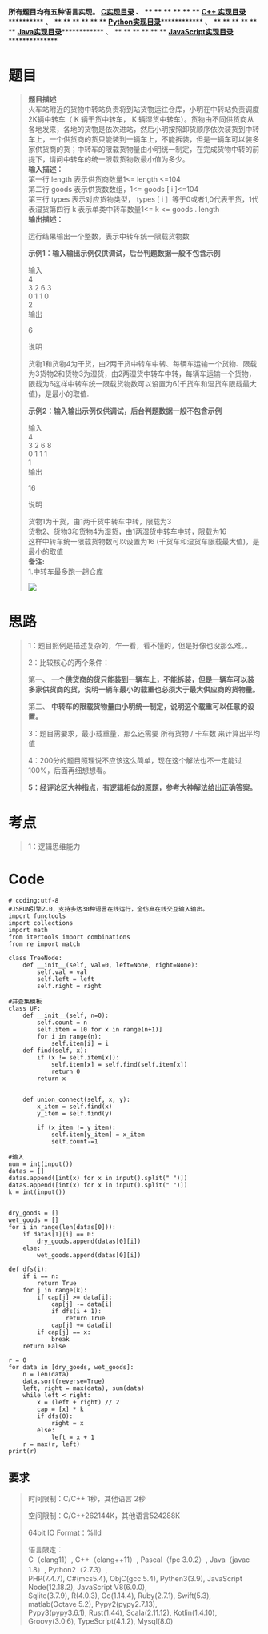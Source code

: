 **所有题目均有五种语言实现。
**[C实现目录](https://renjie.blog.csdn.net/article/details/129190260 "C实现目录")** 、
** ** ** ** ** ** **[C++
实现目录](https://blog.csdn.net/misayaaaaa/category_12036814.html "C++
实现目录")************** 、 ** ** ** ** ** **
**[Python实现目录](https://blog.csdn.net/misayaaaaa/category_12111005.html
"Python实现目录")************** 、 ** ** ** ** ** **
**[Java实现目录](https://blog.csdn.net/misayaaaaa/category_12111006.html
"Java实现目录")************** 、 ** ** ** ** ** **
**[JavaScript实现目录](https://blog.csdn.net/misayaaaaa/category_12199270.html
"JavaScript实现目录")****************

# 题目

> **题目描述**  
>  火车站附近的货物中转站负责将到站货物运往仓库，小明在中转站负责调度2K辆中转车（ K 辆干货中转车， K
> 辆湿货中转车）。货物由不同供货商从各地发来，各地的货物是依次进站，然后小明按照卸货顺序依次装货到中转车上，一个供货商的货只能装到一辆车上，不能拆装，但是一辆车可以装多家供货商的货；中转车的限载货物量由小明统一制定，在完成货物中转的前提下，请问中转车的统一限载货物数最小值为多少。  
>  **输入描述：**  
>  第一行 length 表示供货商数量1<= length <=104  
>  第二行 goods 表示供货数数组，1<= goods [ i ]<=104  
>  第三行 types 表示对应货物类型， types [ i ］等于0或者1,0代表干货，1代表湿货第四行 k 表示单类中转车数量1<= k <=
> goods . length  
> **输出描述：**
>
> 运行结果输出一个整数，表示中转车统一限载货物数
>
> **示例1：输入输出示例仅供调试，后台判题数据一般不包含示例**
>
> 输入  
>  4  
>  3 2 6 3  
>  0 1 1 0  
>  2  
>  输出
>
> 6
>
> 说明  
>
> 货物1和货物4为干货，由2两干货中转车中转、每辆车运输一个货物、限载为3货物2和货物3为湿货，由2两湿货中转车中转，每辆车运输一个货物，限载为6这样中转车统一限载货物数可以设置为6(千货车和湿货车限载最大值)，是最小的取值.
>
> **示例2：输入输出示例仅供调试，后台判题数据一般不包含示例**
>
> 输入  
>  4  
>  3 2 6 8  
>  0 1 1 1  
>  1  
>  输出
>
> 16
>
> 说明
>
> 货物1为干货，由1两千货中转车中转，限载为3  
>  货物2、货物3和货物4为湿货，由1两湿货中转车中转，限载为16  
>  这样中转车统一限载货物数可以设置为16 (千货车和湿货车限载最大值)，是最小的取值  
>  **备注:**  
>  1.中转车最多跑一趟仓库
>
> ![](https://img-blog.csdnimg.cn/7dea321996b74a3f80f63ac6ddb3a2ac.jpeg)

# 思路

> 1：题目照例是描述复杂的，乍一看，看不懂的，但是好像也没那么难。。
>
> 2：比较核心的两个条件：
>
> 第一、 **一个供货商的货只能装到一辆车上，不能拆装，但是一辆车可以装多家供货商的货，说明一辆车最小的载重也必须大于最大供应商的货物量。**
>
> 第二、 **中转车的限载货物量由小明统一制定，说明这个载重可以任意的设置。**
>
> 3：题目需要求，最小载重量，那么还需要 所有货物 / 卡车数 来计算出平均值
>
> 4：200分的题目照理说不应该这么简单，现在这个解法也不一定能过100%，后面再细想想看。
>
> **5：经评论区大神指点，有逻辑相似的原题，参考大神解法给出正确答案。**

# 考点

> 1：逻辑思维能力

# Code

    
    
    # coding:utf-8
    #JSRUN引擎2.0，支持多达30种语言在线运行，全仿真在线交互输入输出。 
    import functools
    import collections
    import math
    from itertools import combinations
    from re import match
     
    class TreeNode:
        def __init__(self, val=0, left=None, right=None):
            self.val = val
            self.left = left
            self.right = right
     
    #并查集模板
    class UF:
        def __init__(self, n=0):
            self.count = n
            self.item = [0 for x in range(n+1)]
            for i in range(n):
                self.item[i] = i
        def find(self, x):
            if (x != self.item[x]):
                self.item[x] = self.find(self.item[x])
                return 0
            return x
        
     
        def union_connect(self, x, y):
            x_item = self.find(x)
            y_item = self.find(y)
        
            if (x_item != y_item):
                self.item[y_item] = x_item
                self.count-=1
     
    #输入
    num = int(input())
    datas = []
    datas.append([int(x) for x in input().split(" ")])
    datas.append([int(x) for x in input().split(" ")])
    k = int(input())
    
     
    dry_goods = []
    wet_goods = []
    for i in range(len(datas[0])):
    	if datas[1][i] == 0:
    		dry_goods.append(datas[0][i])
    	else:
    		wet_goods.append(datas[0][i])
     
    def dfs(i):
    	if i == n:
    		return True
    	for j in range(k):
    		if cap[j] >= data[i]:
    			cap[j] -= data[i]
    			if dfs(i + 1):
    				return True
    			cap[j] += data[i]
    		if cap[j] == x:
    			break
    	return False
     
    r = 0
    for data in [dry_goods, wet_goods]:
    	n = len(data)
    	data.sort(reverse=True)
    	left, right = max(data), sum(data)
    	while left < right:
    		x = (left + right) // 2
    		cap = [x] * k
    		if dfs(0):
    			right = x
    		else:
    			left = x + 1
    	r = max(r, left)
    print(r)

## 要求

> 时间限制：C/C++ 1秒，其他语言 2秒
>
> 空间限制：C/C++262144K，其他语言524288K
>
> 64bit IO Format：%lld
>
> 语言限定：  
>  C（clang11）, C++（clang++11）, Pascal（fpc 3.0.2）, Java（javac 1.8）,
> Python2（2.7.3）,  
>  PHP(7.4.7), C#(mcs5.4), ObjC(gcc 5.4), Pythen3(3.9), JavaScript
> Node(12.18.2), JavaScript V8(6.0.0),  
>  Sqlite(3.7.9), R(4.0.3), Go(1.14.4), Ruby(2.7.1), Swift(5.3), matlab(Octave
> 5.2), Pypy2(pypy2.7.13),  
>  Pypy3(pypy3.6.1), Rust(1.44), Scala(2.11.12), Kotlin(1.4.10),
> Groovy(3.0.6), TypeScript(4.1.2), Mysql(8.0)

